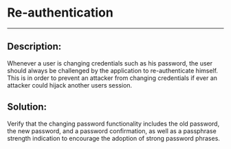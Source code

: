 # Re-authentication
-------

## Description:

Whenever a user is changing credentials such as his password, the user should always be
challenged by the application to re-authenticate himself. This is in order to prevent an
attacker from changing credentials if ever an attacker could hijack another users session.

## Solution:

Verify that the changing password functionality includes the old password,
the new password, and a password confirmation, as well as a passphrase strength indication
to encourage the adoption of strong password phrases.
